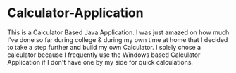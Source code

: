 # Calculator-Application
This is a Calculator Based Java Application. I was just amazed on how much I've done so far during college & during my own time at home that I decided to take a step further and build my own Calculator. I solely chose a calculator because I frequently use the Windows based Calculator Application if I don't have one by my side for quick calculations.

